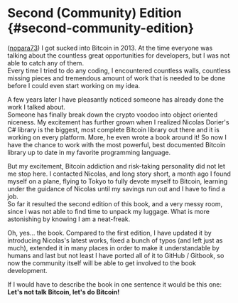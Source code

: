 # Second (Community) Edition {#second-community-edition}

([nopara73](https://github.com/nopara73)) I got sucked into Bitcoin in 2013. At the time everyone was talking about the countless great opportunities for developers, but I was not able to catch any of them.  
Every time I tried to do any coding, I encountered countless walls, countless missing pieces and tremendous amount of work that is needed to be done before I could even start working on my idea.  

A few years later I have pleasantly noticed someone has already done the work I talked about.  
Someone has finally break down the crypto voodoo into object oriented niceness. My excitement has further grown when I realized Nicolas Dorier's C# library is the biggest, most complete Bitcoin library out there and it is working on every platform. More, he even wrote a book around it! So now I have the chance to work with the most powerful, best documented Bitcoin library up to date in my favorite programming language.  

But my excitement, Bitcoin addiction and risk-taking personality did not let me stop here. I contacted Nicolas, and long story short, a month ago I found myself on a plane, flying to Tokyo to fully devote myself to Bitcoin, learning under the guidance of Nicolas until my savings run out and I have to find a job.  
So far it resulted the second edition of this book, and a very messy room, since I was not able to find time to unpack my luggage. What is more astonishing by knowing I am a neat-freak.  

Oh, yes... the book. Compared to the first edition, I have updated it by introducing Nicolas's latest works, fixed a bunch of typos (and left just as much), extended it in many places in order to make it understandable by humans and last but not least I have ported all of it to GitHub / Gitbook, so now the community itself will be able to get involved to the book development.


If I would have to describe the book in one sentence it would be this one: **Let's not talk Bitcoin, let's do Bitcoin!**
